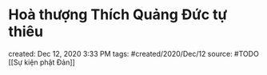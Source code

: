 ---
---

# Hoà thượng Thích Quảng Đức tự thiêu

created: Dec 12, 2020 3:33 PM
tags: #created/2020/Dec/12
source: #TODO
[[Sự kiện phật Đản]]